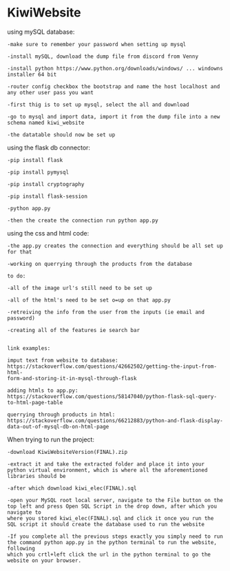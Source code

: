 # KiwiWebsite
using mySQL database:
    
    -make sure to remember your password when setting up mysql

    -install mySQL, download the dump file from discord from Venny
    
    -install python https://www.python.org/downloads/windows/ ... windowns installer 64 bit
    
    -router config checkbox the bootstrap and name the host localhost and any other user pass you want
    
    -first thig is to set up mysql, select the all and download
   
    -go to mysql and import data, import it from the dump file into a new schema named kiwi_website
    
    -the datatable should now be set up

using the flask db connector:

    -pip install flask

    -pip install pymysql 

    -pip install cryptography

    -pip install flask-session

    -python app.py

    -then the create the connection run python app.py
    
using the css and html code:
    
    -the app.py creates the connection and everything should be all set up for that
    
    -working on querrying through the products from the database
    
    to do:
    
    -all of the image url's still need to be set up
    
    -all of the html's need to be set o=up on that app.py
    
    -retreiving the info from the user from the inputs (ie email and password)
   
    -creating all of the features ie search bar


    link examples: 
    
    imput text from website to database: https://stackoverflow.com/questions/42662502/getting-the-input-from-html- 
    form-and-storing-it-in-mysql-through-flask

    adding htmls to app.py: https://stackoverflow.com/questions/58147040/python-flask-sql-query-to-html-page-table

    querrying through products in html: https://stackoverflow.com/questions/66212883/python-and-flask-display-data-out-of-mysql-db-on-html-page

When trying to run the project:

    -download KiwiWebsiteVersion(FINAL).zip 

    -extract it and take the extracted folder and place it into your python virtual environment, which is where all the aforementioned libraries should be

    -after which download kiwi_elec(FINAL).sql 

    -open your MySQL root local server, navigate to the File button on the top left and press Open SQL Script in the drop down, after which you navigate to
    where you stored kiwi_elec(FINAL).sql and click it once you run the SQL script it should create the database used to run the website

    -If you complete all the previous steps exactly you simply need to run the command python app.py in the python terminal to run the website, following
    which you crtl+left click the url in the python terminal to go the website on your browser.    
    


    

